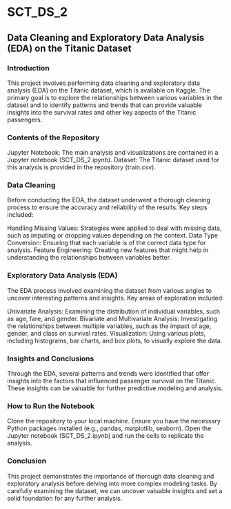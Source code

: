 # SCT_DS_2
## Data Cleaning and Exploratory Data Analysis (EDA) on the Titanic Dataset
### Introduction
This project involves performing data cleaning and exploratory data analysis (EDA) on the Titanic dataset, which is available on Kaggle. The primary goal is to explore the relationships between various variables in the dataset and to identify patterns and trends that can provide valuable insights into the survival rates and other key aspects of the Titanic passengers.

### Contents of the Repository
Jupyter Notebook: The main analysis and visualizations are contained in a Jupyter notebook (SCT_DS_2.ipynb).
Dataset: The Titanic dataset used for this analysis is provided in the repository (train.csv).
### Data Cleaning
Before conducting the EDA, the dataset underwent a thorough cleaning process to ensure the accuracy and reliability of the results. Key steps included:

Handling Missing Values: Strategies were applied to deal with missing data, such as imputing or dropping values depending on the context.
Data Type Conversion: Ensuring that each variable is of the correct data type for analysis.
Feature Engineering: Creating new features that might help in understanding the relationships between variables better.
### Exploratory Data Analysis (EDA)
The EDA process involved examining the dataset from various angles to uncover interesting patterns and insights. Key areas of exploration included:

Univariate Analysis: Examining the distribution of individual variables, such as age, fare, and gender.
Bivariate and Multivariate Analysis: Investigating the relationships between multiple variables, such as the impact of age, gender, and class on survival rates.
Visualization: Using various plots, including histograms, bar charts, and box plots, to visually explore the data.
### Insights and Conclusions
Through the EDA, several patterns and trends were identified that offer insights into the factors that influenced passenger survival on the Titanic. These insights can be valuable for further predictive modeling and analysis.

### How to Run the Notebook
Clone the repository to your local machine.
Ensure you have the necessary Python packages installed (e.g., pandas, matplotlib, seaborn).
Open the Jupyter notebook (SCT_DS_2.ipynb) and run the cells to replicate the analysis.
### Conclusion
This project demonstrates the importance of thorough data cleaning and exploratory analysis before delving into more complex modeling tasks. By carefully examining the dataset, we can uncover valuable insights and set a solid foundation for any further analysis.
